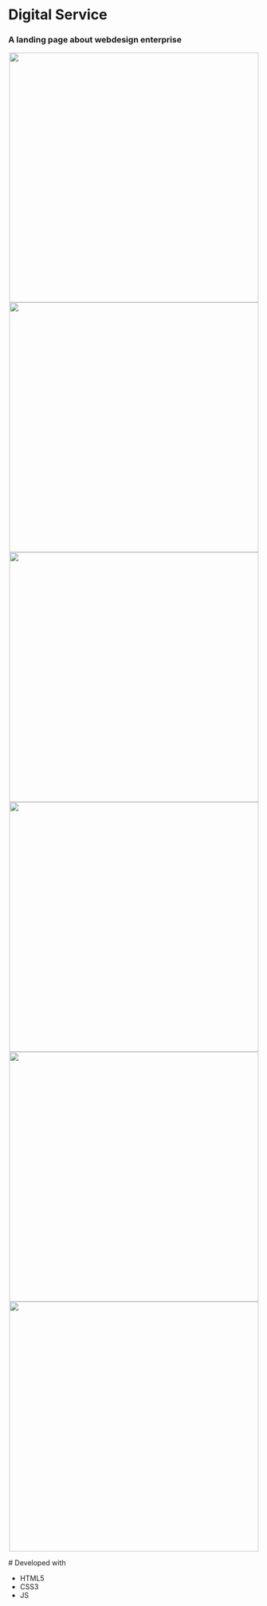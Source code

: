 # Digital Service
<h3>A landing page about webdesign enterprise</h3>

<p align="center">
 <img src="https://github.com/Luan-Carlos-Dantas/digital-services-landing/assets/109487706/ab9a8818-61c4-4374-a923-f82df79e2a82" width="500">
 <img src="https://github.com/Luan-Carlos-Dantas/digital-services-landing/assets/109487706/aabc445b-3b5f-45bb-848f-28d267fae031" width="500">
 <img src="https://github.com/Luan-Carlos-Dantas/digital-services-landing/assets/109487706/b09a04aa-dad1-4372-af22-bee10e7e665d" width="500">
 <img src="https://github.com/Luan-Carlos-Dantas/digital-services-landing/assets/109487706/a3c4a386-a2f6-4783-9c26-5d8084727773" width="500">
 <img src="https://github.com/Luan-Carlos-Dantas/digital-services-landing/assets/109487706/1fa6ea14-d07d-410a-8cec-785eda3ebc9f" width="500">
 <img src="https://github.com/Luan-Carlos-Dantas/digital-services-landing/assets/109487706/bbf3819e-5f85-445f-900a-abdd335b44d6" width="500">
 </p>
# Developed with
<ul>
 <li>HTML5</li>
 <li>CSS3</li>
 <li>JS</li>
</ul>
